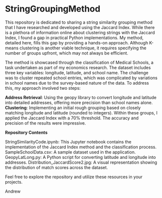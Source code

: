 # StringGroupingMethod

This repository is dedicated to sharing a string similarity grouping method that I have researched and developed using the Jaccard Index. While there is a plethora of information online about clustering strings with the Jaccard Index, I found a gap in practical Python implementations. My method, detailed here, fills this gap by providing a hands-on approach. Although K-means clustering is another viable technique, it requires specifying the number of groups upfront, which may not always be efficient.

The method is showcased through the classification of Medical Schools, a task undertaken as part of my economics research. The dataset includes three key variables: longitude, latitude, and school name. The challenge was to cluster repeated school entries, which was complicated by variations in school names due to the survey-based nature of the data. To address this, my approach involved two steps:

**Address Retrieval**: Using the geopy library to convert longitude and latitude into detailed addresses, offering more precision than school names alone.
**Clustering**: Implementing an initial rough grouping based on closely matching longitude and latitude (rounded to integers). Within these groups, I applied the Jaccard Index with a 70% threshold. The accuracy and precision of the results were impressive.

**Repository Contents**

StringSimilarityCode.ipynb: This Jupyter notebook contains the implementation of the Jaccard Index method and the classification process.
SampleSchoolData.csv: A sample dataset used in the application.
GeopyLatLong.py: A Python script for converting latitude and longitude into addresses.
Distribution_JaccardScore2.jpg: A visual representation showing the distribution of match scores across the dataset.

Feel free to explore the repository and utilize these resources in your projects.

Andrew


